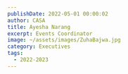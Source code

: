 ```yaml
---
publishDate: 2022-05-01 00:00:02
author: CASA
title: Ayesha Narang
excerpt: Events Coordinator
image: ~/assets/images/ZuhaBajwa.jpg
category: Executives
tags:
  - 2022-2023
---
```

